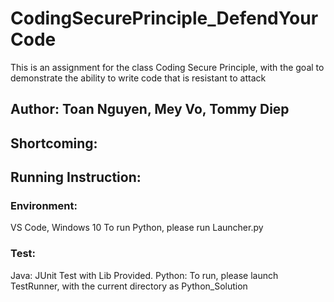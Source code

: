 # CodingSecurePrinciple_DefendYourCode
This is an assignment for the class Coding Secure Principle, with the goal to demonstrate the ability to write code that is resistant to attack

## Author: Toan Nguyen, Mey Vo, Tommy Diep

## Shortcoming: 

## Running Instruction:   
### Environment: 
VS Code, Windows 10
To run Python, please run Launcher.py
### Test:
Java: JUnit Test with Lib Provided.
Python: To run, please launch TestRunner, with the current directory as Python_Solution
